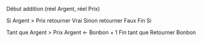Début addition (réel Argent, réel Prix)

Si Argent > Prix
  retourner Vrai
Sinon retourner Faux
  Fin Si

  Tant que Argent > Prix 
  Argent ← Bonbon + 1
Fin tant que
  Retourner Bonbon
